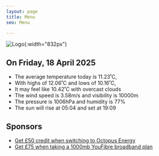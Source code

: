 ```yaml
---
layout: page
title: Menu
seo: Menu

---
```


![Logo](/images/logo.jpg){:width="832px"}

<!-- weather_marker starts -->
## On Friday, 18 April 2025

- The average temperature today is 11.23˚C,
- With highs of 12.06˚C and lows of 10.16˚C,
- It may feel like 10.42˚C with overcast clouds
- The wind speed is 3.58m/s and visibility is 10000m
- The pressure is 1006hPa and humidity is 77%
- The sun will rise at 05:04 and set at 19:09

<!-- weather_marker ends -->

## Sponsors

- [Get £50 credit when switching to Octopus Energy](https://bit.ly/3oD1nnS)
- [Get £75 when taking a 1000mb YouFibre broadband plan](https://aklam.io/91zWhU?)



